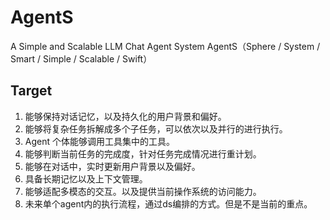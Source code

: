# AgentS
A Simple and Scalable LLM Chat Agent System
AgentS（Sphere / System  / Smart / Simple / Scalable / Swift）

## Target 
1. 能够保持对话记忆，以及持久化的用户背景和偏好。
2. 能够将复杂任务拆解成多个子任务，可以依次以及并行的进行执行。
3. Agent 个体能够调用工具集中的工具。
4. 能够判断当前任务的完成度，针对任务完成情况进行重计划。
5. 能够在对话中，实时更新用户背景以及偏好。
6. 具备长期记忆以及上下文管理。
7. 能够适配多模态的交互。以及提供当前操作系统的访问能力。
8. 未来单个agent内的执行流程，通过ds编排的方式。但是不是当前的重点。
